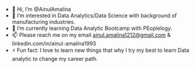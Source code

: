 - 👋 Hi, I’m @AinulAmalina
- 👀 I’m interested in Data Analytics/Data Science with background of manufacturing industries.
- 🌱 I’m currently learning Data Analytic Bootcamp with PEoplelogy.
- 📫 Please reach me on my email ainul.amalina1212@gmail.com & linkedin.com/in/ainul-amalina1993
- ⚡ Fun fact: I love to learn new things that why I try my best to learn Data analytic to change my career path.

<!---
AinulAmalina/AinulAmalina is a ✨ special ✨ repository because its `README.md` (this file) appears on your GitHub profile.
You can click the Preview link to take a look at your changes.
--->
